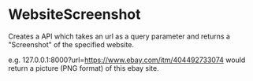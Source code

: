 # WebsiteScreenshot
Creates a API which takes an url as a query parameter and returns a "Screenshot" of the specified website.

e.g. 127.0.0.1:8000?url=https://www.ebay.com/itm/404492733074 would return a picture (PNG format) of this ebay site.
